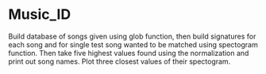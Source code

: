 # Music_ID
Build database of songs given using glob function, then build signatures for each song and for single test song wanted to be matched using  spectogram function. Then take five highest values found using the normalization and print out song names. Plot three closest values of their   spectogram.
